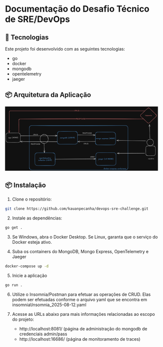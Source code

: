 # Documentação do Desafio Técnico de SRE/DevOps

## 🚀 Tecnologias

Este projeto foi desenvolvido com as seguintes tecnologias:

- go
- docker
- mongodb
- opentelemetry
- jaeger

## 📦 Arquitetura da Aplicação

![Arquitetura do software](images/software-architecture.png)

## 📦 Instalação

1. Clone o repositório:

```bash
git clone https://github.com/kauanpecanha/devops-sre-challenge.git
```

2. Instale as dependências:

```bash
go get .
```

3. Se Windows, abra o Docker Desktop. Se Linux, garanta que o serviço do Docker esteja ativo. 

4. Suba os containers do MongoDB, Mongo Express, OpenTelemetry e Jaeger
```bash
docker-compose up -d
```

5. Inicie a aplicação
```bash
go run .
```

6. Utilize o Insomnia/Postman para efetuar as operações de CRUD. Elas podem ser efetuadas conforme o arquivo yaml que se encontra em insomnia\Insomnia_2025-08-12.yaml

7. Acesse as URLs abaixo para mais informações relacionadas ao escopo do projeto:
   - http://localhost:8081/ (página de administração do mongodb de credenciais admin/pass
   - http://localhost:16686/ (página de monitoramento de traces)